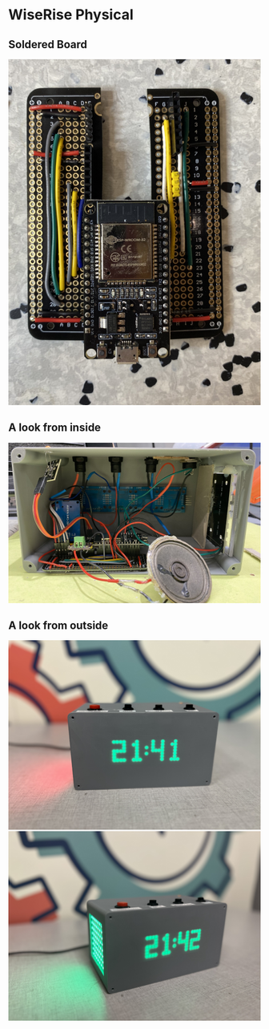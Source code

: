# WiseRise Physical

## Soldered Board
<p align="center">
  <img src="Board.jpg"/>
</p>

## A look from inside
<p align="center">
  <img src="Clock from the inside.jpg"/>
</p>

## A look from outside
<p align="center">
  <img src="Physical Clock 1.JPG"/>
  <img src="Physical Clock 2.JPG"/>
</p>
